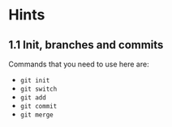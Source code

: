 # Hints

## 1.1 Init, branches and commits
Commands that you need to use here are:
- `git init`
- `git switch`
- `git add`
- `git commit`
- `git merge`